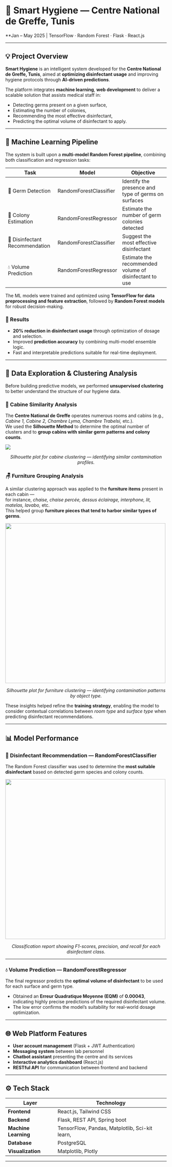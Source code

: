 # 🧫 Smart Hygiene — Centre National de Greffe, Tunis  
**Jan – May 2025 | TensorFlow · Random Forest · Flask · React.js 

---

## 💡 Project Overview

**Smart Hygiene** is an intelligent system developed for the **Centre National de Greffe, Tunis**, aimed at **optimizing disinfectant usage** and improving hygiene protocols through **AI-driven predictions**.

The platform integrates **machine learning**, **web development** to deliver a scalable solution that assists medical staff in:
- Detecting germs present on a given surface,
- Estimating the number of colonies,
- Recommending the most effective disinfectant,
- Predicting the optimal volume of disinfectant to apply.

---

## 🧠 Machine Learning Pipeline

The system is built upon a **multi-model Random Forest pipeline**, combining both classification and regression tasks:

| Task | Model | Objective |
|------|--------|------------|
| 🦠 Germ Detection | RandomForestClassifier | Identify the presence and type of germs on surfaces |
| 🧫 Colony Estimation | RandomForestRegressor | Estimate the number of germ colonies detected |
| 🧴 Disinfectant Recommendation | RandomForestClassifier | Suggest the most effective disinfectant |
| 💧 Volume Prediction | RandomForestRegressor | Estimate the recommended volume of disinfectant to use |

The ML models were trained and optimized using **TensorFlow for data preprocessing and feature extraction**, followed by **Random Forest models** for robust decision-making.

### 🔬 Results
- **20% reduction in disinfectant usage** through optimization of dosage and selection.  
- Improved **prediction accuracy** by combining multi-model ensemble logic.  
- Fast and interpretable predictions suitable for real-time deployment.

---

## 🧩 Data Exploration & Clustering Analysis

Before building predictive models, we performed **unsupervised clustering** to better understand the structure of our hygiene data.

### 🧪 Cabine Similarity Analysis
The **Centre National de Greffe** operates numerous rooms and cabins (e.g., *Cabine 1, Cabine 2, Chambre Lyma, Chambre Trabelsi,* etc.).  
We used the **Silhouette Method** to determine the optimal number of clusters and to **group cabins with similar germ patterns and colony counts**.

<img src="https://github.com/Iyed0092/Smart-Hygiene-Centre-National-de-Greffe-Tunis-/raw/main/assets/silhouette-chambres.png"/>
<p align="center"><em>Silhouette plot for cabine clustering — identifying similar contamination profiles.</em></p>

### 🪑 Furniture Grouping Analysis
A similar clustering approach was applied to the **furniture items** present in each cabin —  
for instance, *chaise, chaise percée, dessus éclairage, interphone, lit, matelas, lavabo,* etc.  
This helped group **furniture pieces that tend to harbor similar types of germs**.

<img src="https://github.com/Iyed0092/Smart-Hygiene-Centre-National-de-Greffe-Tunis-/raw/main/assets/silhouette-pt-prelevement.png" width="500"/>
<p align="center"><em>Silhouette plot for furniture clustering — identifying contamination patterns by object type.</em></p>

These insights helped refine the **training strategy**, enabling the model to consider contextual correlations between *room type* and *surface type* when predicting disinfectant recommendations.

---

## 📊 Model Performance

### 🧴 Disinfectant Recommendation — RandomForestClassifier

The Random Forest classifier was used to determine the **most suitable disinfectant** based on detected germ species and colony counts.

<img src="https://github.com/Iyed0092/Smart-Hygiene-Centre-National-de-Greffe-Tunis-/raw/main/assets/classifier%20disinfectants.png" width="500"/>
<p align="center"><em>Classification report showing F1-scores, precision, and recall for each disinfectant class.</em></p>


---

### 💧 Volume Prediction — RandomForestRegressor

The final regressor predicts the **optimal volume of disinfectant** to be used for each surface and germ type.

- Obtained an **Erreur Quadratique Moyenne (EQM)** of **0.00043**,  
  indicating highly precise predictions of the required disinfectant volume.  
- The low error confirms the model’s suitability for real-world dosage optimization.

---

## 🌐 Web Platform Features

- **User account management** (Flask + JWT Authentication)  
- **Messaging system** between lab personnel  
- **Chatbot assistant** presenting the centre and its services  
- **Interactive analytics dashboard** (React.js)  
- **RESTful API** for communication between frontend and backend  

---

## ⚙️ Tech Stack

| Layer | Technology |
|-------|-------------|
| **Frontend** | React.js, Tailwind CSS |
| **Backend** | Flask, REST API, Spring boot |
| **Machine Learning** | TensorFlow, Pandas, Matplotlib, Sci-kit learn, |
| **Database** | PostgreSQL |
| **Visualization** | Matplotlib, Plotly |

---

